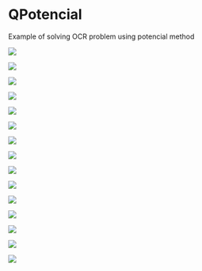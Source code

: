QPotencial
==========

Example of solving OCR problem using potencial method


![](/examples/animated_symbol.gif)

![](/examples/symbol_POTENCIAL1_html_54e5f15.png)

![](/examples/symbol_POTENCIAL1_html_b2e251fb.png)

![](/examples/symbol_POTENCIAL1_html_bef78385.png)

![](/examples/symbol_POTENCIAL1_html_e251bc3b.png)

![](/examples/symbol_POTENCIAL1_html_ec2d4a61.png)

![](/examples/symbol_POTENCIAL1_html_fdb8a655.png)


![](/examples/animated_num.gif)

![](/examples/number_0POTENCIAL1_html_1b956e1.png)

![](/examples/number_1POTENCIAL1_html_d9eaa3f9.png)

![](/examples/number_4POTENCIAL1_html_b5fd4344.png)

![](/examples/number_5POTENCIAL1_html_5d80cd34.png)

![](/examples/number_6POTENCIAL1_html_60a52d48.png)

![](/examples/number_7POTENCIAL1_html_f8202df9.png)

![](/examples/number_9POTENCIAL1_html_40fa4c40.png)
